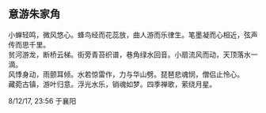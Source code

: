 ## 意游朱家角

小蝉轻鸣，微风悠心。蜂鸟经而花蕊放，曲人游而乐律生。笔墨凝而心相近，弦声传而思千里。<br>
贫河游龙，断桥云梯。街旁青苔织谱，巷角绿水回音。小扇流风而动，天顶落水一滴。<br>
风悸身动，雨颤耳倾。水若惊雷作，力与华山劈。琵琶悲魂悯，僧侣止怜心。<br>
藏菀古镇，游叶归意。浮光水乐，销魂如梦。四季禅歌，萦绕月星。<br>

8/12/17, 23:56 于襄阳
